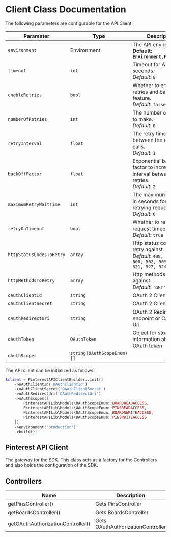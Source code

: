
# Client Class Documentation

The following parameters are configurable for the API Client:

| Parameter | Type | Description |
|  --- | --- | --- |
| `environment` | Environment | The API environment. <br> **Default: `Environment.PRODUCTION`** |
| `timeout` | `int` | Timeout for API calls in seconds.<br>*Default*: `0` |
| `enableRetries` | `bool` | Whether to enable retries and backoff feature.<br>*Default*: `false` |
| `numberOfRetries` | `int` | The number of retries to make.<br>*Default*: `0` |
| `retryInterval` | `float` | The retry time interval between the endpoint calls.<br>*Default*: `1` |
| `backOffFactor` | `float` | Exponential backoff factor to increase interval between retries.<br>*Default*: `2` |
| `maximumRetryWaitTime` | `int` | The maximum wait time in seconds for overall retrying requests.<br>*Default*: `0` |
| `retryOnTimeout` | `bool` | Whether to retry on request timeout.<br>*Default*: `true` |
| `httpStatusCodesToRetry` | `array` | Http status codes to retry against.<br>*Default*: `408, 413, 429, 500, 502, 503, 504, 521, 522, 524` |
| `httpMethodsToRetry` | `array` | Http methods to retry against.<br>*Default*: `'GET', 'PUT'` |
| `oAuthClientId` | `string` | OAuth 2 Client ID |
| `oAuthClientSecret` | `string` | OAuth 2 Client Secret |
| `oAuthRedirectUri` | `string` | OAuth 2 Redirection endpoint or Callback Uri |
| `oAuthToken` | `OAuthToken` | Object for storing information about the OAuth token |
| `oAuthScopes` | `string(OAuthScopeEnum)[]` |  |

The API client can be initialized as follows:

```php
$client = PinterestAPIClientBuilder::init()
    ->oAuthClientId('OAuthClientId')
    ->oAuthClientSecret('OAuthClientSecret')
    ->oAuthRedirectUri('OAuthRedirectUri')
    ->oAuthScopes([
        PinterestAPILib\Models\OAuthScopeEnum::BOARDREADACCESS,
        PinterestAPILib\Models\OAuthScopeEnum::PINSREADACCESS,
        PinterestAPILib\Models\OAuthScopeEnum::BOARDSWRITEACCESS,
        PinterestAPILib\Models\OAuthScopeEnum::PINSWRITEACCESS
    ])
    ->environment('production')
    ->build();
```

## Pinterest API Client

The gateway for the SDK. This class acts as a factory for the Controllers and also holds the configuration of the SDK.

## Controllers

| Name | Description |
|  --- | --- |
| getPinsController() | Gets PinsController |
| getBoardsController() | Gets BoardsController |
| getOAuthAuthorizationController() | Gets OAuthAuthorizationController |

